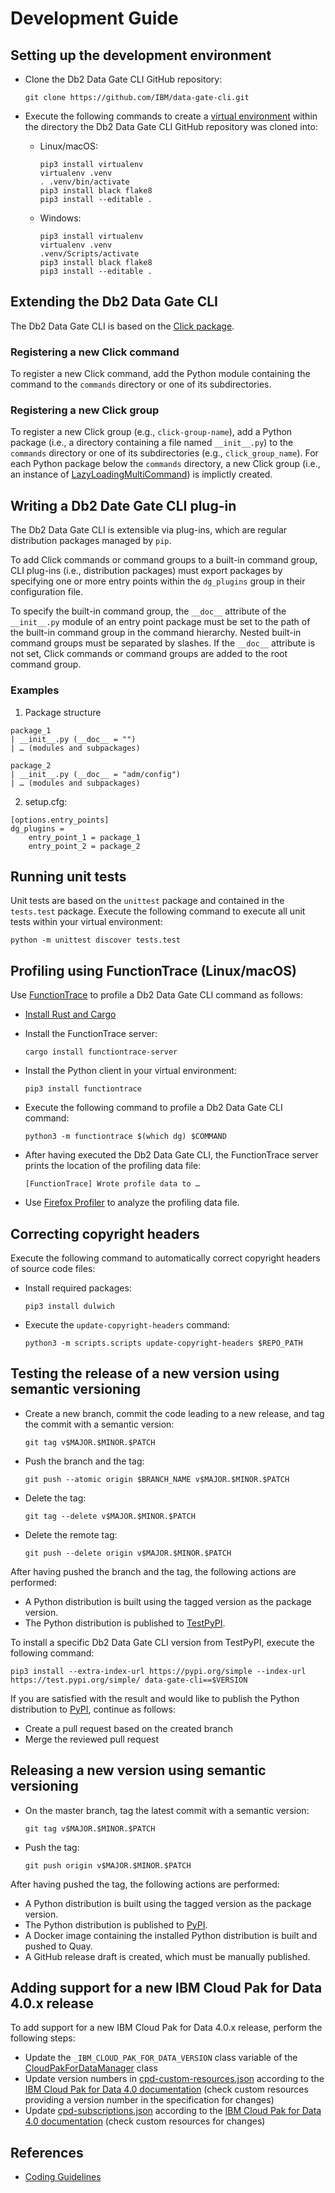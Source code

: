 # Development Guide

## Setting up the development environment

- Clone the Db2 Data Gate CLI GitHub repository:

  ```shell
  git clone https://github.com/IBM/data-gate-cli.git
  ```

- Execute the following commands to create a [virtual environment](https://virtualenv.pypa.io/en/latest/) within the directory the Db2 Data Gate CLI GitHub repository was cloned into:

  - Linux/macOS:

    ```shell
    pip3 install virtualenv
    virtualenv .venv
    . .venv/bin/activate
    pip3 install black flake8
    pip3 install --editable .
    ```

  - Windows:

    ```shell
    pip3 install virtualenv
    virtualenv .venv
    .venv/Scripts/activate
    pip3 install black flake8
    pip3 install --editable .
    ```

## Extending the Db2 Data Gate CLI

The Db2 Data Gate CLI is based on the [Click package](https://palletsprojects.com/p/click/).

### Registering a new Click command

To register a new Click command, add the Python module containing the command to the `commands` directory or one of its subdirectories.

### Registering a new Click group

To register a new Click group (e.g., `click-group-name`), add a Python package (i.e., a directory containing a file named `__init__.py`) to the `commands` directory or one of its subdirectories (e.g., `click_group_name`). For each Python package below the `commands` directory, a new Click group (i.e., an instance of [LazyLoadingMultiCommand](dg/lib/click/lazy_loading_multi_command.py)) is implictly created.

## Writing a Db2 Date Gate CLI plug-in

The Db2 Data Gate CLI is extensible via plug-ins, which are regular distribution packages managed by `pip`.

To add Click commands or command groups to a built-in command group, CLI plug-ins (i.e., distribution packages) must export packages by specifying one or more entry points within the `dg_plugins` group in their configuration file.

To specify the built-in command group, the `__doc__` attribute of the `__init__.py` module of an entry point package must be set to the path of the built-in command group in the command hierarchy. Nested built-in command groups must be separated by slashes. If the `__doc__` attribute is not set, Click commands or command groups are added to the root command group.

### Examples

1. Package structure

```
package_1
| __init__.py (__doc__ = "")
| … (modules and subpackages)

package_2
| __init__.py (__doc__ = "adm/config")
| … (modules and subpackages)
```

2. setup.cfg:

```
[options.entry_points]
dg_plugins =
    entry_point_1 = package_1
    entry_point_2 = package_2
```

## Running unit tests

Unit tests are based on the `unittest` package and contained in the `tests.test` package. Execute the following command to execute all unit tests within your virtual environment:

```shell
python -m unittest discover tests.test
```

## Profiling using FunctionTrace (Linux/macOS)

Use [FunctionTrace](https://functiontrace.com/) to profile a Db2 Data Gate CLI command as follows:

- [Install Rust and Cargo](https://doc.rust-lang.org/cargo/getting-started/installation.html#install-rust-and-cargo)

- Install the FunctionTrace server:

  ```shell
  cargo install functiontrace-server
  ```

- Install the Python client in your virtual environment:

  ```shell
  pip3 install functiontrace
  ```

- Execute the following command to profile a Db2 Data Gate CLI command:

  ```shell
  python3 -m functiontrace $(which dg) $COMMAND
  ```

- After having executed the Db2 Data Gate CLI, the FunctionTrace server prints the location of the profiling data file:

  ```shell
  [FunctionTrace] Wrote profile data to …
  ```

- Use [Firefox Profiler](https://profiler.firefox.com/) to analyze the profiling data file.

## Correcting copyright headers

Execute the following command to automatically correct copyright headers of source code files:

- Install required packages:

  ```shell
  pip3 install dulwich
  ```

- Execute the `update-copyright-headers` command:

  ```shell
  python3 -m scripts.scripts update-copyright-headers $REPO_PATH

## Testing the release of a new version using semantic versioning

- Create a new branch, commit the code leading to a new release, and tag the commit with a semantic version:

  ```shell
  git tag v$MAJOR.$MINOR.$PATCH
  ```

- Push the branch and the tag:

  ```shell
  git push --atomic origin $BRANCH_NAME v$MAJOR.$MINOR.$PATCH
  ```

- Delete the tag:

  ```shell
  git tag --delete v$MAJOR.$MINOR.$PATCH
  ```

- Delete the remote tag:

  ```shell
  git push --delete origin v$MAJOR.$MINOR.$PATCH
  ```

After having pushed the branch and the tag, the following actions are performed:

- A Python distribution is built using the tagged version as the package version.
- The Python distribution is published to [TestPyPI](https://test.pypi.org/).

To install a specific Db2 Data Gate CLI version from TestPyPI, execute the following command:

```shell
pip3 install --extra-index-url https://pypi.org/simple --index-url https://test.pypi.org/simple/ data-gate-cli==$VERSION
```

If you are satisfied with the result and would like to publish the Python distribution to [PyPI](https://pypi.org/), continue as follows:

- Create a pull request based on the created branch
- Merge the reviewed pull request

## Releasing a new version using semantic versioning

- On the master branch, tag the latest commit with a semantic version:

  ```shell
  git tag v$MAJOR.$MINOR.$PATCH
  ```

- Push the tag:

  ```shell
  git push origin v$MAJOR.$MINOR.$PATCH
  ```

After having pushed the tag, the following actions are performed:

- A Python distribution is built using the tagged version as the package version.
- The Python distribution is published to [PyPI](https://pypi.org/).
- A Docker image containing the installed Python distribution is built and pushed to Quay.
- A GitHub release draft is created, which must be manually published.

## Adding support for a new IBM Cloud Pak for Data 4.0.x release

To add support for a new IBM Cloud Pak for Data 4.0.x release, perform the following steps:

- Update the `_IBM_CLOUD_PAK_FOR_DATA_VERSION` class variable of the [CloudPakForDataManager](dg/lib/cloud_pak_for_data/cpd_4_0_0/cpd_manager.py) class
- Update version numbers in [cpd-custom-resources.json](/dg/deps/config/cpd-custom-resources.json) according to the [IBM Cloud Pak for Data 4.0 documentation](https://www.ibm.com/docs/en/cloud-paks/cp-data/4.0?topic=integrations-services) (check custom resources providing a version number in the specification for changes)
- Update [cpd-subscriptions.json](/dg/deps/config/cpd-subscriptions.json) according to the [IBM Cloud Pak for Data 4.0 documentation](https://www.ibm.com/docs/en/cloud-paks/cp-data/4.0?topic=tasks-creating-operator-subscriptions#preinstall-operator-subscriptions__svc-subcriptions) (check custom resources for changes)

## References

- [Coding Guidelines](coding_guidelines.md)
